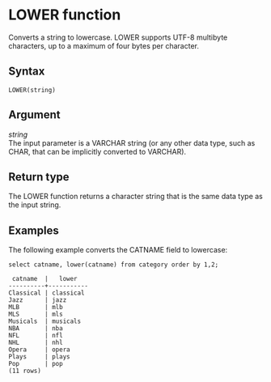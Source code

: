 # LOWER function<a name="r_LOWER"></a>

Converts a string to lowercase\. LOWER supports UTF\-8 multibyte characters, up to a maximum of four bytes per character\.

## Syntax<a name="r_LOWER-synopsis"></a>

```
LOWER(string)
```

## Argument<a name="r_LOWER-argument"></a>

 *string*   
The input parameter is a VARCHAR string \(or any other data type, such as CHAR, that can be implicitly converted to VARCHAR\)\. 

## Return type<a name="r_LOWER-return-type"></a>

The LOWER function returns a character string that is the same data type as the input string\.

## Examples<a name="r_LOWER-examples"></a>

The following example converts the CATNAME field to lowercase: 

```
select catname, lower(catname) from category order by 1,2;

 catname  |   lower
----------+-----------
Classical | classical
Jazz      | jazz
MLB       | mlb
MLS       | mls
Musicals  | musicals
NBA       | nba
NFL       | nfl
NHL       | nhl
Opera     | opera
Plays     | plays
Pop       | pop
(11 rows)
```
